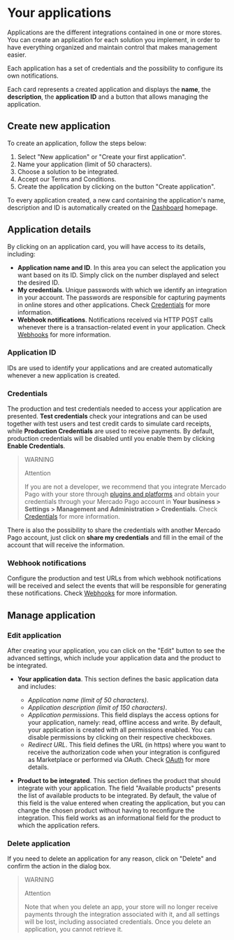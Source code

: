 # Your applications

Applications are the different integrations contained in one or more stores. You can create an application for each solution you implement, in order to have everything organized and maintain control that makes management easier.

Each application has a set of credentials and the possibility to configure its own notifications.

Each card represents a created application and displays the **name**, the **description**, the **application ID** and a button that allows managing the application.

## Create new application

To create an application, follow the steps below:

1. Select "New application" or "Create your first application".
2. Name your application (limit of 50 characters).
3. Choose a solution to be integrated.
4. Accept our Terms and Conditions.
5. Create the application by clicking on the button "Create application".

To every application created, a new card containing the application's name, description and ID is automatically created on the [Dashboard](https://www.mercadopago[FAKER][URL][DOMAIN]/developers/dashboard) homepage.

## Application details

By clicking on an application card, you will have access to its details, including:

* **Application name and ID**. In this area you can select the application you want based on its ID. Simply click on the number displayed and select the desired ID.
* **My credentials**. Unique passwords with which we identify an integration in your account. The passwords are responsible for capturing payments in online stores and other applications. Check [Credentials](https://www.mercadopago[FAKER][URL][DOMAIN]/developers/en/guides/resources/credentials) for more information.
* **Webhook notifications**. Notifications received via HTTP POST calls whenever there is a transaction-related event in your application. Check [Webhooks](https://www.mercadopago[FAKER][URL][DOMAIN]/developers/en/guides/notifications/webhooks) for more information.

### Application ID
IDs are used to identify your applications and are created automatically whenever a new application is created.

### Credentials
The production and test credentials needed to access your application are presented. **Test credentials** check your integrations and can be used together with test users and test credit cards to simulate card receipts, while **Production Credentials** are used to receive payments. By default, production credentials will be disabled until you enable them by clicking **Enable Credentials**.

> WARNING
>
> Attention
>
> If you are not a developer, we recommend that you integrate Mercado Pago with your store through [plugins and platforms](https://www.mercadopago[FAKER][URL][DOMAIN]/developers/en/gguides/plugins) and obtain your credentials through your Mercado Pago account in **Your business > Settings > Management and Administration > Credentials**. Check [Credentials](https://www.mercadopago[FAKER][URL][DOMAIN]/developers/en/guides/resources/credentials) for more information.

There is also the possibility to share the credentials with another Mercado Pago account, just click on **share my credentials** and fill in the email of the account that will receive the information.

### Webhook notifications
Configure the production and test URLs from which webhook notifications will be received and select the events that will be responsible for generating these notifications. Check [Webhooks](https://www.mercadopago[FAKER][URL][DOMAIN]/developers/en/guides/notifications/webhooks) for more information.

## Manage application

### Edit application
After creating your application, you can click on the "Edit" button to see the advanced settings, which include your application data and the product to be integrated.

* **Your application data**. This section defines the basic application data and includes:

  - *Application name (limit of 50 characters)*.
  - *Application description (limit of 150 characters)*.
  - *Application permissions*. This field displays the access options for your application, namely: read, offline access and write. By default, your application is created with all permissions enabled. You can disable permissions by clicking on their respective checkboxes.
  - *Redirect URL*. This field defines the URL (in https) where you want to receive the authorization code when your integration is configured as Marketplace or performed via OAuth. Check [OAuth](https://www.mercadopago[FAKER][URL][DOMAIN]/developers/en/guides/security/oauth/introduction) for more details.

* **Product to be integrated**. This section defines the product that should integrate with your application. The field "Available products" presents the list of available products to be integrated. By default, the value of this field is the value entered when creating the application, but you can change the chosen product without having to reconfigure the integration. This field works as an informational field for the product to which the application refers.

### Delete application
If you need to delete an application for any reason, click on "Delete" and confirm the action in the dialog box. 

> WARNING
>
> Attention
>
> Note that when you delete an app, your store will no longer receive payments through the integration associated with it, and all settings will be lost, including associated credentials. Once you delete an application, you cannot retrieve it.